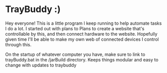 # TrayBuddy :)

Hey everyone!
This is a little program I keep running to help automate tasks I do a lot. I started out with plans to Plans to create a website that's controllable by this, and then connect hardware to the website. Hopefully given time I'll be able to make my own web of connected devices I control through this.

On the startup of whatever computer you have, make sure to link to trayBuddy.bat in the /jarBuild directory. Keeps things modular and easy to change with updates to traybuddy